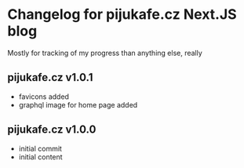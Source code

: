 # Changelog for pijukafe.cz Next.JS blog

Mostly for tracking of my progress than anything else, really

## pijukafe.cz v1.0.1

- favicons added
- graphql image for home page added

## pijukafe.cz v1.0.0

- initial commit
- initial content
